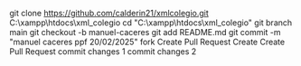 git clone https://github.com/calderin21/xmlcolegio.git C:\xampp\htdocs\xml_colegio
cd "C:\xampp\htdocs\xml_colegio"
git branch
main
git checkout -b manuel-caceres
git add README.md
git commit -m "manuel caceres ppf 20/02/2025"
fork
Create Pull Request
Create Create Pull Request
commit changes 1
commit changes 2




